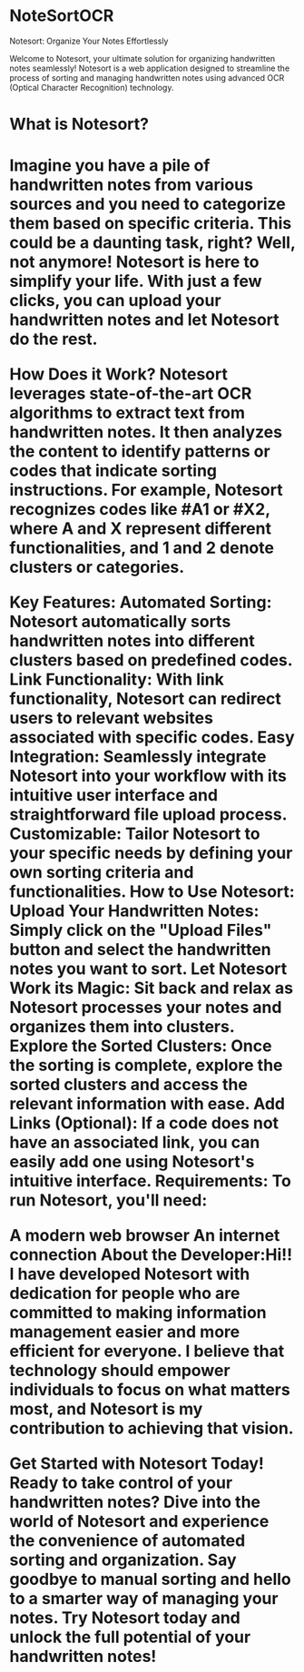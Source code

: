 # NoteSortOCR

Notesort: Organize Your Notes Effortlessly

Welcome to Notesort, your ultimate solution for organizing handwritten notes seamlessly! Notesort is a web application designed to streamline the process of sorting and managing handwritten notes using advanced OCR (Optical Character Recognition) technology.

<h1>What is Notesort?<h1>
Imagine you have a pile of handwritten notes from various sources and you need to categorize them based on specific criteria. This could be a daunting task, right? Well, not anymore! Notesort is here to simplify your life. With just a few clicks, you can upload your handwritten notes and let Notesort do the rest.

How Does it Work?
Notesort leverages state-of-the-art OCR algorithms to extract text from handwritten notes. It then analyzes the content to identify patterns or codes that indicate sorting instructions. For example, Notesort recognizes codes like #A1 or #X2, where A and X represent different functionalities, and 1 and 2 denote clusters or categories.

Key Features:
Automated Sorting: Notesort automatically sorts handwritten notes into different clusters based on predefined codes.
Link Functionality: With link functionality, Notesort can redirect users to relevant websites associated with specific codes.
Easy Integration: Seamlessly integrate Notesort into your workflow with its intuitive user interface and straightforward file upload process.
Customizable: Tailor Notesort to your specific needs by defining your own sorting criteria and functionalities.
How to Use Notesort:
Upload Your Handwritten Notes: Simply click on the "Upload Files" button and select the handwritten notes you want to sort.
Let Notesort Work its Magic: Sit back and relax as Notesort processes your notes and organizes them into clusters.
Explore the Sorted Clusters: Once the sorting is complete, explore the sorted clusters and access the relevant information with ease.
Add Links (Optional): If a code does not have an associated link, you can easily add one using Notesort's intuitive interface.
Requirements:
To run Notesort, you'll need:

A modern web browser
An internet connection
About the Developer:Hi!!
I have developed Notesort with dedication for people who are committed to making information management easier and more efficient for everyone. I believe that technology should empower individuals to focus on what matters most, and Notesort is my contribution to achieving that vision.

Get Started with Notesort Today!
Ready to take control of your handwritten notes? Dive into the world of Notesort and experience the convenience of automated sorting and organization. Say goodbye to manual sorting and hello to a smarter way of managing your notes. Try Notesort today and unlock the full potential of your handwritten notes!
